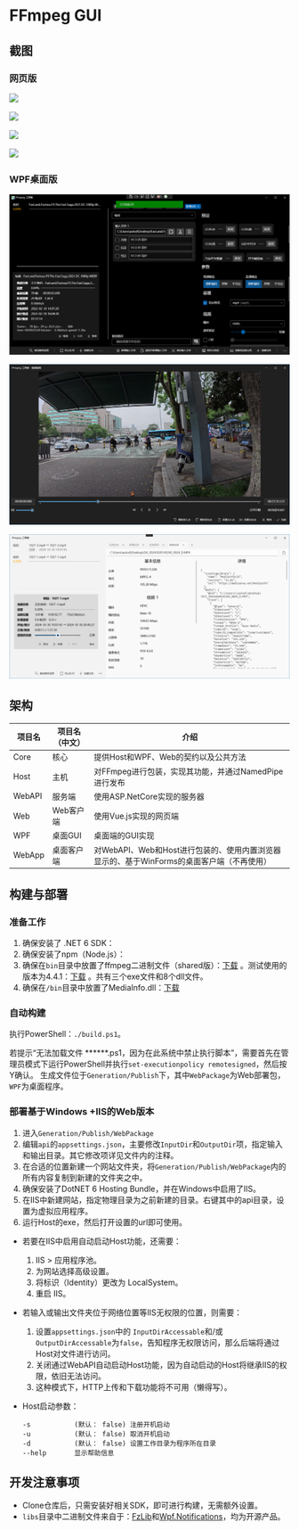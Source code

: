 # FFmpeg GUI

## 截图

### 网页版

![](imgs/code.png)

![](imgs/info.png)

![](imgs/tasks.png)

![](imgs/logs.png)

### WPF桌面版

![](imgs/wpf_main.png)

![](imgs/wpf_clip.jpg)

![](imgs/wpf_info.png)

## 架构

|项目名|项目名（中文）|介绍|
|-|-|-|
|Core|核心|提供Host和WPF、Web的契约以及公共方法|
|Host|主机|对FFmpeg进行包装，实现其功能，并通过NamedPipe进行发布|
|WebAPI|服务端|使用ASP.NetCore实现的服务器|
|Web|Web客户端|使用Vue.js实现的网页端|
|WPF|桌面GUI|桌面端的GUI实现|
|WebApp|桌面客户端|对WebAPI、Web和Host进行包装的、使用内置浏览器显示的、基于WinForms的桌面客户端（不再使用）|

## 构建与部署

### 准备工作

1. 确保安装了 .NET 6 SDK：
2. 确保安装了npm（Node.js）：
3. 确保在`bin`目录中放置了ffmpeg二进制文件（shared版）：[下载](https://www.ffmpeg.org/download.html) 。测试使用的版本为4.4.1：[下载](https://www.gyan.dev/ffmpeg/builds/packages/ffmpeg-4.4.1-full_build-shared.7z) 。共有三个exe文件和8个dll文件。
4. 确保在`/bin`目录中放置了MediaInfo.dll：[下载](https://mediaarea.net/en/MediaInfo/Download)

### 自动构建

执行PowerShell：`./build.ps1`。

若提示“无法加载文件 ******.ps1，因为在此系统中禁止执行脚本”，需要首先在管理员模式下运行PowerShell并执行`set-executionpolicy remotesigned`，然后按Y确认。
生成文件位于`Generation/Publish`下，其中`WebPackage`为Web部署包，`WPF`为桌面程序。

### 部署基于Windows +IIS的Web版本

1. 进入`Generation/Publish/WebPackage`
2. 编辑`api`的`appsettings.json`，主要修改`InputDir`和`OutputDir`项，指定输入和输出目录。其它修改项详见文件内的注释。
3. 在合适的位置新建一个网站文件夹，将`Generation/Publish/WebPackage`内的所有内容复制到新建的文件夹之中。
4. 确保安装了DotNET 6 Hosting Bundle，并在Windows中启用了IIS。
5. 在IIS中新建网站，指定物理目录为之前新建的目录。右键其中的api目录，设置为虚拟应用程序。
6. 运行Host的exe，然后打开设置的url即可使用。

- 若要在IIS中启用自动启动Host功能，还需要：
    1. IIS > 应用程序池。
    2. 为网站选择高级设置。
    3. 将标识（Identity）更改为 LocalSystem。
    4. 重启 IIS。

- 若输入或输出文件夹位于网络位置等IIS无权限的位置，则需要：
    1. 设置`appsettings.json`中的 `InputDirAccessable`和/或`OutputDirAccessable`为`false`，告知程序无权限访问，那么后端将通过Host对文件进行访问。
    2. 关闭通过WebAPI自动启动Host功能，因为自动启动的Host将继承IIS的权限，依旧无法访问。
    3. 这种模式下，HTTP上传和下载功能将不可用（懒得写）。

- Host启动参数：
    ```
    -s           (默认： false) 注册开机启动
    -u           (默认： false) 取消开机启动
    -d           (默认： false) 设置工作目录为程序所在目录
    --help       显示帮助信息
    ```

## 开发注意事项

- Clone仓库后，只需安装好相关SDK，即可进行构建，无需额外设置。
- `libs`目录中二进制文件来自于：[FzLib](https://github.com/autodotua/FzLib)和[Wpf.Notifications](https://github.com/autodotua/Wpf.Notifications)，均为开源产品。
